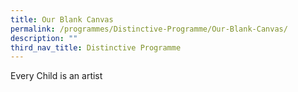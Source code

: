 ```yaml
---
title: Our Blank Canvas
permalink: /programmes/Distinctive-Programme/Our-Blank-Canvas/
description: ""
third_nav_title: Distinctive Programme
---
```

Every Child is an artist